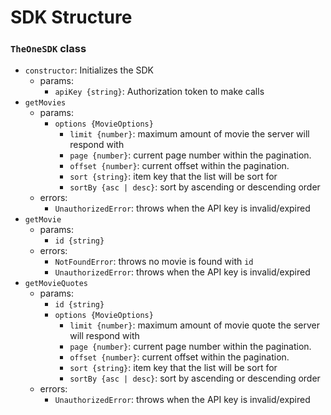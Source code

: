 # SDK Structure

### `TheOneSDK` class

* `constructor`: Initializes the SDK
    * params:
        * `apiKey {string}`: Authorization token to make calls
* `getMovies`
    * params:
        * `options {MovieOptions}`
            * `limit {number}`: maximum amount of movie the server will
              respond with
            * `page {number}`: current page number within the pagination.
            * `offset {number}`: current offset within the pagination.
            * `sort {string}`: item key that the list will be sort for
            * `sortBy {asc | desc}`: sort by ascending or descending order
    * errors:
        * `UnauthorizedError`: throws when the API key is invalid/expired
* `getMovie`
    * params:
        * `id {string}`
    * errors:
        * `NotFoundError`: throws no movie is found with `id`
        * `UnauthorizedError`: throws when the API key is invalid/expired
* `getMovieQuotes`
    * params:
        * `id {string}`
        * `options {MovieOptions}`
            * `limit {number}`: maximum amount of movie quote the server
              will respond with
            * `page {number}`: current page number within the pagination.
            * `offset {number}`: current offset within the pagination.
            * `sort {string}`: item key that the list will be sort for
            * `sortBy {asc | desc}`: sort by ascending or descending order
    * errors:
        * `UnauthorizedError`: throws when the API key is invalid/expired
